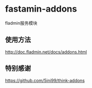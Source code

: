 # fastamin-addons
fladmin服务模块

## 使用方法
http://doc.fladmin.net/docs/addons.html

## 特别感谢
https://github.com/5ini99/think-addons